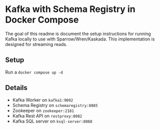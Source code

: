 # Kafka with Schema Registry in Docker Compose

The goal of this readme is document the setup instructions for running Kafka locally to use with Sparrow/Wren/Kaskada. This implementation is designed for streaming reads.

## Setup

Run a `docker compose up -d`

## Details

* Kafka Worker on `kafka1:9092`
* Schema Registry on `schemaregistry:8085`
* Zookeeper on `zookeeper:2181`
* Kafka Rest API on `restproxy:8082`
* Kafka SQL server on `ksql-server:8088`

